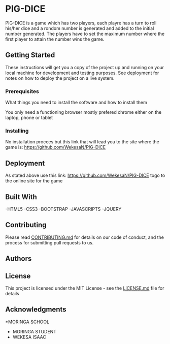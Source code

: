 # PIG-DICE

PIG-DICE is a game which has two players, each playre has a turn to roll his/her dice and a rondom number is generated and added to the initial number generated. The players have to set the maximum number where the first player to attain the number wins the game.

## Getting Started

These instructions will get you a copy of the project up and running on your local machine for development and testing purposes. See deployment for notes on how to deploy the project on a live system.

### Prerequisites

What things you need to install the software and how to install them

You only need a functioning browser mostly prefered chrome either on the laptop, phone or tablet
### Installing
No installation procees but this link that will lead you to the site where the game is: https://github.com/WekesaN/PIG-DICE
## Deployment

As stated above use this link: https://github.com/WekesaN/PIG-DICE togo to the online site for the game

## Built With

-HTML5
-CSS3
-BOOTSTRAP
-JAVASCRIPTS
-JQUERY

## Contributing

Please read [CONTRIBUTING.md](https://gist.github.com/PurpleBooth/b24679402957c63ec426) for details on our code of conduct, and the process for submitting pull requests to us.
## Authors
## License

This project is licensed under the MIT License - see the [LICENSE.md](LICENSE.md) file for details

## Acknowledgments

*MORINGA SCHOOL
* MORINGA STUDENT
* WEKESA ISAAC

